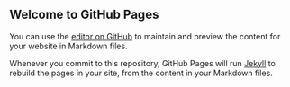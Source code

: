 ## Welcome to GitHub Pages

You can use the [editor on GitHub](https://github.com/adithyashetty/AdithyaShetty.github.io/edit/master/README.md) to maintain and preview the content for your website in Markdown files.

Whenever you commit to this repository, GitHub Pages will run [Jekyll](https://jekyllrb.com/) to rebuild the pages in your site, from the content in your Markdown files.
